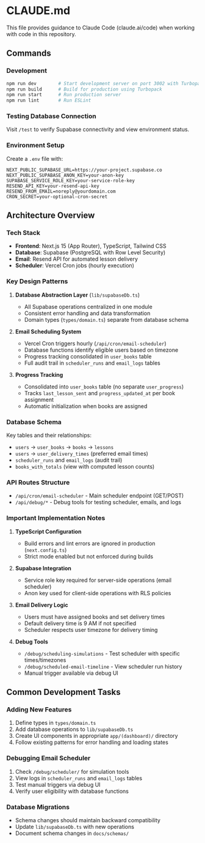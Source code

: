 # CLAUDE.md

This file provides guidance to Claude Code (claude.ai/code) when working with code in this repository.

## Commands

### Development
```bash
npm run dev        # Start development server on port 3002 with Turbopack
npm run build      # Build for production using Turbopack
npm run start      # Run production server
npm run lint       # Run ESLint
```

### Testing Database Connection
Visit `/test` to verify Supabase connectivity and view environment status.

### Environment Setup
Create a `.env` file with:
```
NEXT_PUBLIC_SUPABASE_URL=https://your-project.supabase.co
NEXT_PUBLIC_SUPABASE_ANON_KEY=your-anon-key
SUPABASE_SERVICE_ROLE_KEY=your-service-role-key
RESEND_API_KEY=your-resend-api-key
RESEND_FROM_EMAIL=noreply@yourdomain.com
CRON_SECRET=your-optional-cron-secret
```

## Architecture Overview

### Tech Stack
- **Frontend**: Next.js 15 (App Router), TypeScript, Tailwind CSS
- **Database**: Supabase (PostgreSQL with Row Level Security)
- **Email**: Resend API for automated lesson delivery
- **Scheduler**: Vercel Cron jobs (hourly execution)

### Key Design Patterns

1. **Database Abstraction Layer** (`lib/supabaseDb.ts`)
   - All Supabase operations centralized in one module
   - Consistent error handling and data transformation
   - Domain types (`types/domain.ts`) separate from database schema

2. **Email Scheduling System**
   - Vercel Cron triggers hourly (`/api/cron/email-scheduler`)
   - Database functions identify eligible users based on timezone
   - Progress tracking consolidated in `user_books` table
   - Full audit trail in `scheduler_runs` and `email_logs` tables

3. **Progress Tracking**
   - Consolidated into `user_books` table (no separate `user_progress`)
   - Tracks `last_lesson_sent` and `progress_updated_at` per book assignment
   - Automatic initialization when books are assigned

### Database Schema

Key tables and their relationships:
- `users` → `user_books` → `books` → `lessons`
- `users` → `user_delivery_times` (preferred email times)
- `scheduler_runs` and `email_logs` (audit trail)
- `books_with_totals` (view with computed lesson counts)

### API Routes Structure

- `/api/cron/email-scheduler` - Main scheduler endpoint (GET/POST)
- `/api/debug/*` - Debug tools for testing scheduler, emails, and logs

### Important Implementation Notes

1. **TypeScript Configuration**
   - Build errors and lint errors are ignored in production (`next.config.ts`)
   - Strict mode enabled but not enforced during builds

2. **Supabase Integration**
   - Service role key required for server-side operations (email scheduler)
   - Anon key used for client-side operations with RLS policies

3. **Email Delivery Logic**
   - Users must have assigned books and set delivery times
   - Default delivery time is 9 AM if not specified
   - Scheduler respects user timezone for delivery timing

4. **Debug Tools**
   - `/debug/scheduling-simulations` - Test scheduler with specific times/timezones
   - `/debug/scheduled-email-timeline` - View scheduler run history
   - Manual trigger available via debug UI

## Common Development Tasks

### Adding New Features
1. Define types in `types/domain.ts`
2. Add database operations to `lib/supabaseDb.ts`
3. Create UI components in appropriate `app/(dashboard)/` directory
4. Follow existing patterns for error handling and loading states

### Debugging Email Scheduler
1. Check `/debug/scheduler/` for simulation tools
2. View logs in `scheduler_runs` and `email_logs` tables
3. Test manual triggers via debug UI
4. Verify user eligibility with database functions

### Database Migrations
- Schema changes should maintain backward compatibility
- Update `lib/supabaseDb.ts` with new operations
- Document schema changes in `docs/schemas/`